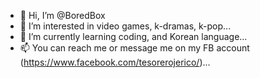 - 👋 Hi, I’m @BoredBox
- 👀 I’m interested in video games, k-dramas, k-pop...
- 🌱 I’m currently learning coding, and Korean language...
- 📫 You can reach me or message me on my FB account (https://www.facebook.com/tesorerojerico/)...

<!---
BoredBox/BoredBox is a ✨ special ✨ repository because its `README.md` (this file) appears on your GitHub profile.
You can click the Preview link to take a look at your changes.
--->
